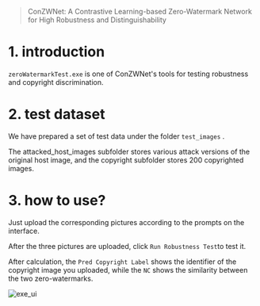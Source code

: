 > ConZWNet: A Contrastive Learning-based Zero-Watermark Network for High Robustness and Distinguishability

# 1. introduction

`zeroWatermarkTest.exe` is one of ConZWNet's tools for testing robustness and copyright discrimination.



# 2. test dataset

We have prepared a set of test data under the folder `test_images` .  

The attacked_host_images subfolder stores various attack versions of the original host image, and the copyright subfolder stores 200 copyrighted images.



# 3. how to use?

Just upload the corresponding pictures according to the prompts on the interface. 

After the three pictures are uploaded, click `Run Robustness Test`to test it.

After calculation, the `Pred Copyright Label` shows the identifier of the copyright image you uploaded, while the `NC` shows the similarity between the two zero-watermarks.


![exe_ui](https://github.com/user-attachments/assets/36897946-ba4f-481c-bb13-f9ac1a3e7c47)
